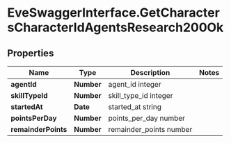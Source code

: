 # EveSwaggerInterface.GetCharactersCharacterIdAgentsResearch200Ok

## Properties
Name | Type | Description | Notes
------------ | ------------- | ------------- | -------------
**agentId** | **Number** | agent_id integer | 
**skillTypeId** | **Number** | skill_type_id integer | 
**startedAt** | **Date** | started_at string | 
**pointsPerDay** | **Number** | points_per_day number | 
**remainderPoints** | **Number** | remainder_points number | 


